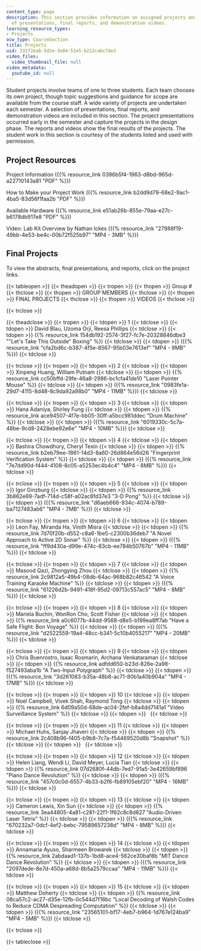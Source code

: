 ```yaml
---
content_type: page
description: This section provides information on assigned projects and a selection
  of presentations, final reports, and demonstration videos.
learning_resource_types:
- Projects
ocw_type: CourseSection
title: Projects
uid: 332f2eab-5d2e-3e04-51e5-b212cabc7de3
video_files:
  video_thumbnail_file: null
video_metadata:
  youtube_id: null
---
```


Student projects involve teams of one to three students. Each team chooses its own project, though topic suggestions and guidance for scope are available from the course staff. A wide variety of projects are undertaken each semester. A selection of presentations, final reports, and demonstration videos are included in this section. The project presentations occurred early in the semester and capture the projects in the design phase. The reports and videos show the final results of the projects. The student work in this section is courtesy of the students listed and used with permission.

Project Resources
-----------------

Project Information ({{% resource_link 0396b5f4-1963-d8bd-965d-a22710143a81 "PDF" %}})

How to Make your Project Work ({{% resource_link b2dd9d79-68e2-9ac1-4ba5-83d56f1faa2b "PDF" %}})

Available Hardware ({{% resource_link e51ab26b-855e-79aa-e27c-b6178db917e8 "PDF" %}})

Video: Lab Kit Overview by Nathan Ickes ({{% resource_link "27988f19-49bb-4e53-be4c-00b72f525b97" "MP4 - 3MB" %}})

Final Projects
--------------

To view the abstracts, final presentations, and reports, click on the project links.

{{< tableopen >}}
{{< theadopen >}}
{{< tropen >}}
{{< thopen >}}
Group #
{{< thclose >}}
{{< thopen >}}
GROUP MEMBERS
{{< thclose >}}
{{< thopen >}}
FINAL PROJECTS
{{< thclose >}}
{{< thopen >}}
VIDEOS
{{< thclose >}}

{{< trclose >}}

{{< theadclose >}}
{{< tropen >}}
{{< tdopen >}}
1
{{< tdclose >}}
{{< tdopen >}}
David Blau, Uzoma Orji, Reesa Phillips
{{< tdclose >}}
{{< tdopen >}}
{{% resource_link 154db192-2574-3f27-fc7e-20328846dbe3 "\"Let's Take This Outside\" Boxing" %}}
{{< tdclose >}}
{{< tdopen >}}
({{% resource_link "cfa2bd6c-b387-4f5e-8567-95b03e7613ef" "MP4 - 9MB" %}})
{{< tdclose >}}

{{< trclose >}}
{{< tropen >}}
{{< tdopen >}}
2
{{< tdclose >}}
{{< tdopen >}}
Xinpeng Huang, William Putnam
{{< tdclose >}}
{{< tdopen >}}
{{% resource_link cc50bffd-29fe-46a8-2986-bc1cfa41de10 "Laser Pointer Mouse" %}}
{{< tdclose >}}
{{< tdopen >}}
({{% resource_link "0983fe1a-29d7-4115-8d48-8c9da92a98b0" "MP4 - 11MB" %}})
{{< tdclose >}}

{{< trclose >}}
{{< tropen >}}
{{< tdopen >}}
3
{{< tdclose >}}
{{< tdopen >}}
Hana Adaniya, Shirley Fung
{{< tdclose >}}
{{< tdopen >}}
{{% resource_link ace94507-4f7e-bb05-30ff-a5bcc981ddec "Drum Machine" %}}
{{< tdclose >}}
{{< tdopen >}}
({{% resource_link "6019330c-5c7a-48be-9cd8-2428ebe92e6e" "MP4 - 10MB" %}})
{{< tdclose >}}

{{< trclose >}}
{{< tropen >}}
{{< tdopen >}}
4
{{< tdclose >}}
{{< tdopen >}}
Bashira Chowdhury, Cheryl Texin
{{< tdclose >}}
{{< tdopen >}}
{{% resource_link b2eb79ee-1861-14d3-8a60-26d864e56d26 "Fingerprint Verification System" %}}
{{< tdclose >}}
{{< tdopen >}}
({{% resource_link "7e7dd90d-f444-4108-8c05-a5253ec4b4c4" "MP4 - 8MB" %}})
{{< tdclose >}}

{{< trclose >}}
{{< tropen >}}
{{< tdopen >}}
5
{{< tdclose >}}
{{< tdopen >}}
Igor Ginzburg
{{< tdclose >}}
{{< tdopen >}}
{{% resource_link 3b862e69-7adf-714d-c58f-a02ac6fd37e3 "3-D Pong" %}}
{{< tdclose >}}
{{< tdopen >}}
({{% resource_link "d6aeb666-934c-4074-b789-ba7127483ab6" "MP4 - 7MB" %}})
{{< tdclose >}}

{{< trclose >}}
{{< tropen >}}
{{< tdopen >}}
6
{{< tdclose >}}
{{< tdopen >}}
Leon Fay, Miranda Ha, Vinith Misra
{{< tdclose >}}
{{< tdopen >}}
{{% resource_link 7d70f20b-d552-c8a6-1be5-c2300b36deb7 "A Novel Approach to Active 2D Sonar" %}}
{{< tdclose >}}
{{< tdopen >}}
({{% resource_link "ff9d430a-d99e-474c-83cb-ee784b50767b" "MP4 - 11MB" %}})
{{< tdclose >}}

{{< trclose >}}
{{< tropen >}}
{{< tdopen >}}
7
{{< tdclose >}}
{{< tdopen >}}
Masood Qazi, Zhongying Zhou
{{< tdclose >}}
{{< tdopen >}}
{{% resource_link 2c9812a5-49b4-08db-64ac-968b82c46542 "A Voice Training Karaoke Machine" %}}
{{< tdclose >}}
{{< tdopen >}}
({{% resource_link "61226d2b-9491-418f-95d2-09713c557ac5" "MP4 - 8MB" %}})
{{< tdclose >}}

{{< trclose >}}
{{< tropen >}}
{{< tdopen >}}
8
{{< tdclose >}}
{{< tdopen >}}
Mariela Buchin, WonRon Cho, Scott Fisher
{{< tdclose >}}
{{< tdopen >}}
{{% resource_link a0c6077b-44dd-9568-d8e5-b199ea8ff7ab "Have a Safe Flight: Bon Voyage" %}}
{{< tdclose >}}
{{< tdopen >}}
({{% resource_link "d2522559-19a4-48cc-b341-5c10b4055217" "MP4 - 20MB" %}})
{{< tdclose >}}

{{< trclose >}}
{{< tropen >}}
{{< tdopen >}}
9
{{< tdclose >}}
{{< tdopen >}}
Chris Buenrostro, Isaac Rosmarin, Archana Venkataraman
{{< tdclose >}}
{{< tdopen >}}
{{% resource_link adfdd650-b23d-826e-2a98-f527493aba1b "A Two-Input Polygraph" %}}
{{< tdclose >}}
{{< tdopen >}}
({{% resource_link "3d261083-b35a-48b8-ac71-80b1a40b904a" "MP4 - 17MB" %}})
{{< tdclose >}}

{{< trclose >}}
{{< tropen >}}
{{< tdopen >}}
10
{{< tdclose >}}
{{< tdopen >}}
Noel Campbell, Vivek Shah, Raymond Tong
{{< tdclose >}}
{{< tdopen >}}
{{% resource_link 6d09a50d-68de-ac04-2fef-b8a4dd7141a1 "Video Surveillance System" %}}
{{< tdclose >}}
{{< tdopen >}}
 
{{< tdclose >}}

{{< trclose >}}
{{< tropen >}}
{{< tdopen >}}
11
{{< tdclose >}}
{{< tdopen >}}
Michael Huhs, Sanjay Jhaveri
{{< tdclose >}}
{{< tdopen >}}
{{% resource_link 2c408b96-f405-b9b8-7c7a-f54469520d8b "Snapshot" %}}
{{< tdclose >}}
{{< tdopen >}}
 
{{< tdclose >}}

{{< trclose >}}
{{< tropen >}}
{{< tdopen >}}
12
{{< tdclose >}}
{{< tdopen >}}
Helen Liang, Wendi Li, David Meyer, Lucia Tian
{{< tdclose >}}
{{< tdopen >}}
{{% resource_link 07d2680f-44db-7ed7-91a5-3e42659bf896 "Piano Dance Revolution" %}}
{{< tdclose >}}
{{< tdopen >}}
({{% resource_link "457c0c0d-6557-4b33-b2f6-fb89105ebf20" "MP4 - 16MB" %}})
{{< tdclose >}}

{{< trclose >}}
{{< tropen >}}
{{< tdopen >}}
13
{{< tdclose >}}
{{< tdopen >}}
Cameron Lewis, Xin Sun
{{< tdclose >}}
{{< tdopen >}}
{{% resource_link 3ea44805-4a81-c281-22f1-1f62c8c8d827 "Audio-Driven Laser Tetris" %}}
{{< tdclose >}}
{{< tdopen >}}
({{% resource_link "670232a7-0dcf-4ef2-bebc-79589657238d" "MP4 - 8MB" %}})
{{< tdclose >}}

{{< trclose >}}
{{< tropen >}}
{{< tdopen >}}
14
{{< tdclose >}}
{{< tdopen >}}
Annamaria Ayuso, Sharmeen Browarek
{{< tdclose >}}
{{< tdopen >}}
{{% resource_link 2abdaad1-137b-1bd8-ace4-562ce30baf8b "MIT Dance Dance Revolution" %}}
{{< tdclose >}}
{{< tdopen >}}
({{% resource_link "2097dede-8e7d-450a-a68d-8b5a2579ccaa" "MP4 - 11MB" %}})
{{< tdclose >}}

{{< trclose >}}
{{< tropen >}}
{{< tdopen >}}
15
{{< tdclose >}}
{{< tdopen >}}
Matthew Doherty
{{< tdclose >}}
{{< tdopen >}}
{{% resource_link 08ca57c2-ac27-d35e-12fb-0c544d7f16bc "Local Decoding of Walsh Codes to Reduce CDMA Despreading Computation" %}}
{{< tdclose >}}
{{< tdopen >}}
({{% resource_link "23565101-bf17-4eb7-b964-1d767e124ba9" "MP4 - 5MB" %}})
{{< tdclose >}}

{{< trclose >}}

{{< tableclose >}}